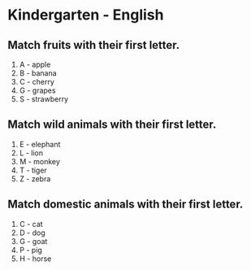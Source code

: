 # Kindergarten - English

## Match fruits with their first letter.

1. A - apple
2. B - banana
3. C - cherry
4. G - grapes
5. S - strawberry

## Match wild animals with their first letter.

1. E - elephant
2. L - lion
3. M - monkey
4. T - tiger
5. Z - zebra

## Match domestic animals with their first letter.

1. C - cat
2. D - dog
3. G - goat
4. P - pig
5. H - horse